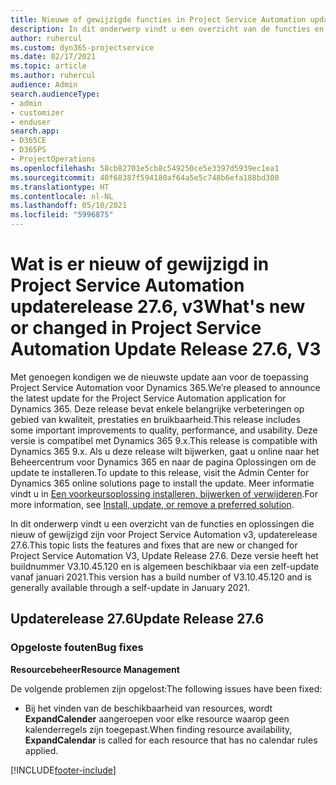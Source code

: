 ```yaml
---
title: Nieuwe of gewijzigde functies in Project Service Automation updateversie 27.6 Hotfix, V3
description: In dit onderwerp vindt u een overzicht van de functies en oplossingen die beschikbaar zijn in Project Service Automation updateversie 27.6 Hotfix, V3.
author: ruhercul
ms.custom: dyn365-projectservice
ms.date: 02/17/2021
ms.topic: article
ms.author: ruhercul
audience: Admin
search.audienceType:
- admin
- customizer
- enduser
search.app:
- D365CE
- D365PS
- ProjectOperations
ms.openlocfilehash: 58cb82701e5cb8c549250ce5e3397d5939ec1ea1
ms.sourcegitcommit: 40f68387f594180af64a5e5c748b6efa188bd300
ms.translationtype: HT
ms.contentlocale: nl-NL
ms.lasthandoff: 05/10/2021
ms.locfileid: "5996875"
---
```

# <a name="whats-new-or-changed-in-project-service-automation-update-release-276-v3"></a><span data-ttu-id="84eca-103">Wat is er nieuw of gewijzigd in Project Service Automation updaterelease 27.6, v3</span><span class="sxs-lookup"><span data-stu-id="84eca-103">What's new or changed in Project Service Automation Update Release 27.6, V3</span></span>

<span data-ttu-id="84eca-104">Met genoegen kondigen we de nieuwste update aan voor de toepassing Project Service Automation voor Dynamics 365.</span><span class="sxs-lookup"><span data-stu-id="84eca-104">We’re pleased to announce the latest update for the Project Service Automation application for Dynamics 365.</span></span> <span data-ttu-id="84eca-105">Deze release bevat enkele belangrijke verbeteringen op gebied van kwaliteit, prestaties en bruikbaarheid.</span><span class="sxs-lookup"><span data-stu-id="84eca-105">This release includes some important improvements to quality, performance, and usability.</span></span> <span data-ttu-id="84eca-106">Deze versie is compatibel met Dynamics 365 9.x.</span><span class="sxs-lookup"><span data-stu-id="84eca-106">This release is compatible with Dynamics 365 9.x.</span></span> <span data-ttu-id="84eca-107">Als u deze release wilt bijwerken, gaat u online naar het Beheercentrum voor Dynamics 365 en naar de pagina Oplossingen om de update te installeren.</span><span class="sxs-lookup"><span data-stu-id="84eca-107">To update to this release, visit the Admin Center for Dynamics 365 online solutions page to install the update.</span></span> <span data-ttu-id="84eca-108">Meer informatie vindt u in [Een voorkeursoplossing installeren, bijwerken of verwijderen](/power-platform/admin/install-remove-preferred-solution).</span><span class="sxs-lookup"><span data-stu-id="84eca-108">For more information, see [Install, update, or remove a preferred solution](/power-platform/admin/install-remove-preferred-solution).</span></span>

<span data-ttu-id="84eca-109">In dit onderwerp vindt u een overzicht van de functies en oplossingen die nieuw of gewijzigd zijn voor Project Service Automation v3, updaterelease 27.6.</span><span class="sxs-lookup"><span data-stu-id="84eca-109">This topic lists the features and fixes that are new or changed for Project Service Automation V3, Update Release 27.6.</span></span> <span data-ttu-id="84eca-110">Deze versie heeft het buildnummer V3.10.45.120 en is algemeen beschikbaar via een zelf-update vanaf januari 2021.</span><span class="sxs-lookup"><span data-stu-id="84eca-110">This version has a build number of V3.10.45.120 and is generally available through a self-update in January 2021.</span></span>

## <a name="update-release-276"></a><span data-ttu-id="84eca-111">Updaterelease 27.6</span><span class="sxs-lookup"><span data-stu-id="84eca-111">Update Release 27.6</span></span>

### <a name="bug-fixes"></a><span data-ttu-id="84eca-112">Opgeloste fouten</span><span class="sxs-lookup"><span data-stu-id="84eca-112">Bug fixes</span></span>


<span data-ttu-id="84eca-113">**Resourcebeheer**</span><span class="sxs-lookup"><span data-stu-id="84eca-113">**Resource Management**</span></span>

<span data-ttu-id="84eca-114">De volgende problemen zijn opgelost:</span><span class="sxs-lookup"><span data-stu-id="84eca-114">The following issues have been fixed:</span></span>

- <span data-ttu-id="84eca-115">Bij het vinden van de beschikbaarheid van resources, wordt **ExpandCalender** aangeroepen voor elke resource waarop geen kalenderregels zijn toegepast.</span><span class="sxs-lookup"><span data-stu-id="84eca-115">When finding resource availability, **ExpandCalendar** is called for each resource that has no calendar rules applied.</span></span>


[!INCLUDE[footer-include](../includes/footer-banner.md)]